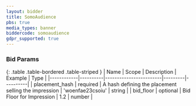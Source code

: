 ```yaml
---
layout: bidder
title: SomoAudience
pbs: true
media_types: banner
biddercode: somoaudience
gdpr_supported: true
---
```


### Bid Params

{: .table .table-bordered .table-striped }
| Name       | Scope    | Description            | Example | Type     |
|------------|----------|------------------------|---------|----------|
| placement_hash | required | A hash defining the placement selling the impression | 'woenfae23csoiu' | string |
| bid_floor | optional | Bid Floor for Impression | 1.2 | number |
